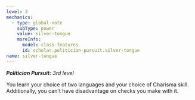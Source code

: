 ```yaml
---
level: 3
mechanics:
  - type: global-note
    subType: power
    value: silver-tongue
    moreInfo:
      model: class-features
      id: scholar.politician-pursuit.silver-tongue
name: silver-tongue
---
```

_**Politician Pursuit:** 3rd level_
You learn your choice of two languages and your choice of Charisma skill. Additionally, you can't have disadvantage on checks you make with it.
